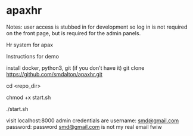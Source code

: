 # apaxhr

Notes: user access is stubbed in for development so log in is not required on the front page, but is required for the admin panels.

Hr system for apax

Instructions for demo

install docker, python3, git (if you don't have it)
git clone https://github.com/smdalton/apaxhr.git

cd <repo_dir>

chmod +x start.sh

./start.sh

visit localhost:8000
admin credentials are username: smd@gmail.com password: password 
smd@gmail.com is not my real email fwiw
